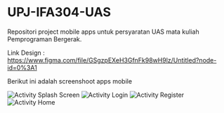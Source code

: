 # UPJ-IFA304-UAS
Repositori project mobile apps untuk persyaratan UAS mata kuliah Pemprograman Bergerak.

Link Design : https://www.figma.com/file/GSgzpEXeH3GfnFk98wH9lz/Untitled?node-id=0%3A1

Berikut ini adalah screenshoot apps mobile

![Activity Splash Screen](https://user-images.githubusercontent.com/30468471/173238128-075ccfc9-e488-4dde-a850-c054d68c71c4.png)
![Activity Login](https://user-images.githubusercontent.com/30468471/173238131-30cb665a-946a-43b7-b5c8-d8c7a4188979.png)
![Activity Register](https://user-images.githubusercontent.com/30468471/173238143-19ddc221-4966-418e-9d9b-db68920e9bc3.png)
![Activity Home](https://user-images.githubusercontent.com/30468471/173238150-f971866a-bdf2-459e-84bd-65e0d778704a.png)
